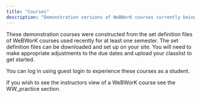 ```yaml
---
title: "Courses"
description: "Demonstration versions of WeBWorK courses currently being used for mathematics instruction"
---
```


These demonstration courses were constructed from the set definition files of WeBWorK courses used
recently for at least one semester.  The set definition files can be downloaded and 
set up on your site. You will need to make appropriate adjustments to the due dates and upload
your classlist to get started. 

You can log in using guest login to experience these courses as a student.

If you wish to see the instructors view of a WeBWorK course see the WW_practice section.


